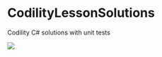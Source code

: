 # CodilityLessonSolutions
Codility C# solutions with unit tests

<img src="https://cthompso.visualstudio.com/_apis/public/build/definitions/70d10c57-0032-480d-9055-0ea9e3c9ff29/4/badge"/>
